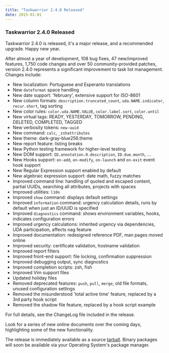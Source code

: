 ```yaml
---
title: "Taskwarrior 2.4.0 Released"
date: 2015-01-01
---
```


### Taskwarrior 2.4.0 Released 

Taskwarrior 2.4.0 is released, it's a major release, and a recommended upgrade.
Happy new year.

After almost a year of development, 108 bug fixes, 47 new/improved features,
1,750 code changes and over 50 community-provided patches, version 2.4.0
represents a significant improvement to task list management.
Changes include:

- New localization: Portuguese and Esperanto translations
- New `dateformat` space handling
- New date support: 'february', extensive support for ISO-8601
- New column formats: `description.truncated_count`, `uda.NAME.indicator`, `recur.short`, tag sorting
- New color rules: `color.uda.NAME.VALUE`, `color.label.sort`, `color.until`
- New virtual tags: READY, YESTERDAY, TOMORROW, PENDING, DELETED, COMPLETED, TAGGED
- New verbosity tokens: `new-uuid`
- New command: `calc`, `_zshattributes`
- New theme: dark-gray-blue­256.theme
- New report feature: listing breaks
- New Python testing framework for higher-level testing
- New DOM support: `ID.annotation.0.description`, `ID.due.month`, ...
- New Hooks support: `on-add`, `on-modify`, `on-launch` and `on-exit` event hook support
- New Regular Expression support enabled by default
- New algebraic expression support: date math, fuzzy matches
- Improved command line: handling of quoted and escaped content, partial UUIDs, searching all attributes, projects with spaces
- Improved utilities: `l10n`
- Improved `show` command: displays default settings
- Improved `information` command: urgency calculation details, runs by default when just an ID/UUID is specified
- Improved `diagnostics` command: shows environment variables, hooks, indicates configuration errors
- Improved urgency calculations: inherited urgency via dependencies, UDA participation, affects nag feature
- Improved documentation: redesigned reference PDF, man pages moved online
- Improved security: certificate validation, hostname validation
- Improved report filters
- Improved front-end support: file locking, confirmation suppression
- Improved debugging output, sync diagnostics
- Improved completion scripts: zsh, fish
- Improved Vim support files
- Updated holiday files
- Removed deprecated features: `push`, `pull`, `merge`, old file formats, unused configuration settings
- Removed the misunderstood 'total active time' feature, replaced by a 3rd party hook script
- Removed the shadow file feature, replaced by a hook script example

For full details, see the ChangeLog file included in the release.

Look for a series of new online documents over the coming days, highlighting some of the new functionality.

The release is immediately available as a source [tarball](/download/task-2.4.0.tar.gz).
Binary packages will soon be available via your Operating System's package manager.

